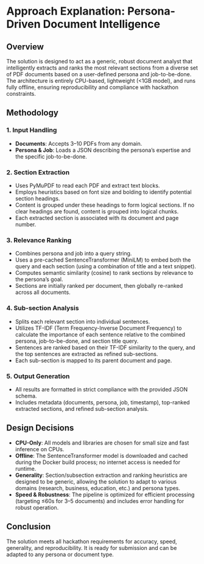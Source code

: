 # Approach Explanation: Persona-Driven Document Intelligence

## Overview
The solution is designed to act as a generic, robust document analyst that intelligently extracts and ranks the most relevant sections from a diverse set of PDF documents based on a user-defined persona and job-to-be-done. The architecture is entirely CPU-based, lightweight (<1GB model), and runs fully offline, ensuring reproducibility and compliance with hackathon constraints.

## Methodology

### 1. Input Handling
- **Documents**: Accepts 3–10 PDFs from any domain.
- **Persona & Job**: Loads a JSON describing the persona’s expertise and the specific job-to-be-done.

### 2. Section Extraction
- Uses PyMuPDF to read each PDF and extract text blocks.
- Employs heuristics based on font size and bolding to identify potential section headings.
- Content is grouped under these headings to form logical sections. If no clear headings are found, content is grouped into logical chunks.
- Each extracted section is associated with its document and page number.

### 3. Relevance Ranking
- Combines persona and job into a query string.
- Uses a pre-cached SentenceTransformer (MiniLM) to embed both the query and each section (using a combination of title and a text snippet).
- Computes semantic similarity (cosine) to rank sections by relevance to the persona’s goal.
- Sections are initially ranked per document, then globally re-ranked across all documents.

### 4. Sub-section Analysis
- Splits each relevant section into individual sentences.
- Utilizes TF-IDF (Term Frequency-Inverse Document Frequency) to calculate the importance of each sentence relative to the combined persona, job-to-be-done, and section title query.
- Sentences are ranked based on their TF-IDF similarity to the query, and the top sentences are extracted as refined sub-sections.
- Each sub-section is mapped to its parent document and page.

### 5. Output Generation
- All results are formatted in strict compliance with the provided JSON schema.
- Includes metadata (documents, persona, job, timestamp), top-ranked extracted sections, and refined sub-section analysis.

## Design Decisions
- **CPU-Only**: All models and libraries are chosen for small size and fast inference on CPUs.
- **Offline**: The SentenceTransformer model is downloaded and cached during the Docker build process; no internet access is needed for runtime.
- **Generality**: Section/subsection extraction and ranking heuristics are designed to be generic, allowing the solution to adapt to various domains (research, business, education, etc.) and persona types.
- **Speed & Robustness**: The pipeline is optimized for efficient processing (targeting ≤60s for 3–5 documents) and includes error handling for robust operation.

## Conclusion
The solution meets all hackathon requirements for accuracy, speed, generality, and reproducibility. It is ready for submission and can be adapted to any persona or document type.